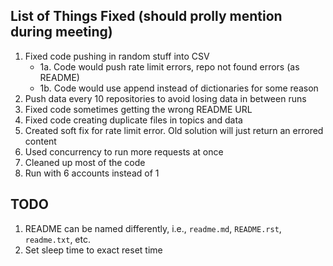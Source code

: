 ## List of Things Fixed (should prolly mention during meeting)

1. Fixed code pushing in random stuff into CSV
    - 1a. Code would push rate limit errors, repo not found errors (as README)
    - 1b. Code would use append instead of dictionaries for some reason
2. Push data every 10 repositories to avoid losing data in between runs
3. Fixed code sometimes getting the wrong README URL
4. Fixed code creating duplicate files in topics and data
5. Created soft fix for rate limit error. Old solution will just return an errored content
6. Used concurrency to run more requests at once
7. Cleaned up most of the code
8. Run with 6 accounts instead of 1

## TODO

1. README can be named differently, i.e., `readme.md`, `README.rst`, `readme.txt`, etc.
2. Set sleep time to exact reset time

